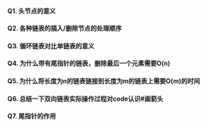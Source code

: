 #### Q1. 头节点的意义
#### Q2. 各种链表的插入/删除节点的处理顺序
#### Q3. 循环链表对比单链表的意义
#### Q4. 为什么带有尾指针的链表，删除最后一个元素需要O(n)
#### Q5. 为什么将长度为n的链表链接到长度为m的链表上需要O(m)的时间
#### Q6. 总结一下双向链表实际操作过程对code认识#画箭头
#### Q7. 尾指针的作用
